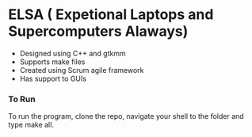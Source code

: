 # ELSA ( Expetional Laptops and Supercomputers Alaways) 
- Designed using C++ and gtkmm 
- Supports make files
- Created using Scrum agile framework 
- Has support to GUIs 
### To Run 
To run the program, clone the repo, navigate your shell to the folder and type make all. 
